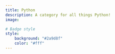 ```yaml
---
title: Python
description: A category for all things Python!
image:

# Badge style
style:
    background: "#2a9d8f"
    color: "#fff"
---
```

